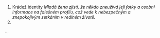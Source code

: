 1. Krádež identity
		<i>Mladá žena zjistí, že někdo zneužívá její fotky a osobní informace na falešném profilu, což vede k nebezpečným a znepokojivým setkáním v reálném životě.</i>
2. 
<i>...</i>